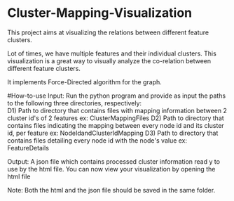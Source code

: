# Cluster-Mapping-Visualization
This project aims at visualizing the relations between different feature clusters. 

Lot of times, we have multiple features and their individual clusters.
This visualization is a great way to visually analyze the co-relation between different feature clusters.

It implements Force-Directed algorithm for the graph.

#How-to-use
Input:
Run the python program and provide as input the paths to the following three directories, respectively:<br/>
D1) Path to directory that contains files with mapping information between 2 cluster id's of 2 features
  ex: ClusterMappingFiles
D2) Path to directory that contains files indicating the mapping between every node id and its cluster id, per feature
  ex: NodeIdandClusterIdMapping 
D3) Path to directory that contains files detailing every node id with the node's value
  ex: FeatureDetails

Output:
A json file which contains processed cluster information read y to use by the html file.
You can now view your visualization by opening the html file

Note: Both the html and the json file should be saved in the same folder.
